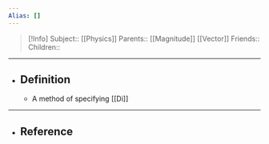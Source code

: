 ```yaml
---
Alias: []
---
```

> [!Info]
> Subject:: [[Physics]]
> Parents:: [[Magnitude]] [[Vector]]
> Friends:: 
> Children:: 
---
- ## Definition
	- A method of specifying [[Di]]
---
- ## Reference